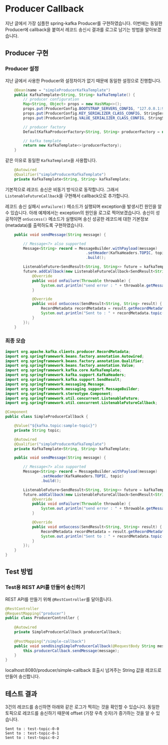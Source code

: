 # Producer Callback

지난 글에서 가장 심플한 spring-kafka Producer를 구현하였습니다.
이번에는 동일한 Producer에 callback을 붙여서 레코드 송신시 결과를 로그로 남기는 방법을 알아보겠습니다.

## Producer 구현
### Producer 설정
지난 글에서 사용한 Producer와 설정차이가 없기 때문에 동일한 설정으로 진행합니다.
```java
    @Bean(name = "simpleProducerKafkaTemplate")
    public KafkaTemplate<String, String> kafkaTemplate() {
        // producer configuration
        Map<String, Object> props = new HashMap<>();
        props.put(ProducerConfig.BOOTSTRAP_SERVERS_CONFIG, "127.0.0.1:9092");
        props.put(ProducerConfig.KEY_SERIALIZER_CLASS_CONFIG, StringSerializer.class);
        props.put(ProducerConfig.VALUE_SERIALIZER_CLASS_CONFIG, StringSerializer.class);

        // producer factory
        DefaultKafkaProducerFactory<String, String> producerFactory = new DefaultKafkaProducerFactory<>(props);

        // kafka template
        return new KafkaTemplate<>(producerFactory);
    }
```

같은 이유로 동일한 `KafkaTemplate`을 사용합니다.
```java
    @Autowired
    @Qualifier("simpleProducerKafkaTemplate")
    private KafkaTemplate<String, String> kafkaTemplate;
```

기본적으로 레코드 송신은 비동기 방식으로 동작합니다.
그래서 `ListenableFutureCallback`을 구현해서 callback으로 추가합니다.

레코드 송신 실패시 `onFailure()` 메소드가 실행되며 exception을 발생시킨 원인을 알 수 있습니다.
아래 예제에서는 exception의 원인을 로그로 찍어보겠습니다.
송신이 성공적이면 `onSuccess()` 메소드가 실행되며 
송신 성공한 레코드에 대한 기본정보(metadata)를 출력하도록 구현하였습니다.
```java
    public void sendMessage(String message) {

        // Message<?> also supported
        Message<String> record = MessageBuilder.withPayload(message)
                                    .setHeader(KafkaHeaders.TOPIC, topic)
                                    .build();

        ListenableFuture<SendResult<String, String>> future = kafkaTemplate.send(record);
        future.addCallback(new ListenableFutureCallback<SendResult<String, String>>() {
            @Override
            public void onFailure(Throwable throwable) {
                System.out.println("send error : " + throwable.getMessage()); // kill broker and let it fail
            }

            @Override
            public void onSuccess(SendResult<String, String> result) {
                RecordMetadata recordMetadata = result.getRecordMetadata();
                System.out.println("Sent to : " + recordMetadata.topic() + "-" + recordMetadata.partition() + "-" + recordMetadata.offset());
            }
        });
    }
```
### 최종 모습
```java
import org.apache.kafka.clients.producer.RecordMetadata;
import org.springframework.beans.factory.annotation.Autowired;
import org.springframework.beans.factory.annotation.Qualifier;
import org.springframework.beans.factory.annotation.Value;
import org.springframework.kafka.core.KafkaTemplate;
import org.springframework.kafka.support.KafkaHeaders;
import org.springframework.kafka.support.SendResult;
import org.springframework.messaging.Message;
import org.springframework.messaging.support.MessageBuilder;
import org.springframework.stereotype.Component;
import org.springframework.util.concurrent.ListenableFuture;
import org.springframework.util.concurrent.ListenableFutureCallback;

@Component
public class SimpleProducerCallback {

    @Value("${kafka.topic:sample-topic}")
    private String topic;

    @Autowired
    @Qualifier("simpleProducerKafkaTemplate")
    private KafkaTemplate<String, String> kafkaTemplate;

    public void sendMessage(String message) {

        // Message<?> also supported
        Message<String> record = MessageBuilder.withPayload(message)
                .setHeader(KafkaHeaders.TOPIC, topic)
                .build();

        ListenableFuture<SendResult<String, String>> future = kafkaTemplate.send(record);
        future.addCallback(new ListenableFutureCallback<SendResult<String, String>>() {
            @Override
            public void onFailure(Throwable throwable) {
                System.out.println("send error : " + throwable.getMessage()); // kill broker and let it fail
            }

            @Override
            public void onSuccess(SendResult<String, String> result) {
                RecordMetadata recordMetadata = result.getRecordMetadata();
                System.out.println("Sent to : " + recordMetadata.topic() + "-" + recordMetadata.partition() + "-" + recordMetadata.offset());
            }
        });
    }
}
```

## Test 방법 
### Test용 REST API를 만들어 송신하기 
REST API를 만들기 위해 `@RestController`를 달아줍니다.
```java
@RestController
@RequestMapping("producer")
public class ProducerController {
    
    @Autowired
    private SimpleProducerCallback producerCallback;
    
    @PostMapping("/simple-callback")
    public void sendUsingSimpleProducerCallback(@RequestBody String message) {
        this.producerCallback.sendMessage(message);
    }
}
```
localhost:8080/producer/simple-callback 호출시 넘겨주는 String 값을 레코드로 만들어 송신합니다.

## 테스트 결과
3건의 레코드를 송신하면 아래와 같은 로그가 찍히는 것을 확인할 수 있습니다.
동일한 토픽으로 레코드를 송신하기 때문에 offset (가장 우측 숫자)가 증가하는 것을 알 수 있습니다.
```
Sent to : test-topic-0-0
Sent to : test-topic-0-1
Sent to : test-topic-0-2
```